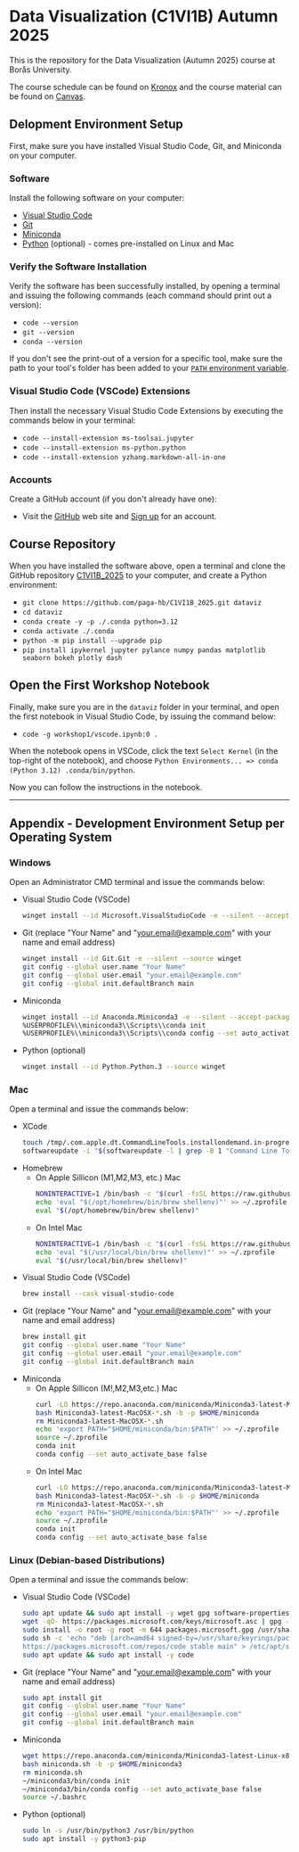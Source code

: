 # Data Visualization (C1VI1B) Autumn 2025

This is the repository for the Data Visualization (Autumn 2025) course at Borås University.

The course schedule can be found on [Kronox](https://schema.hb.se/setup/jsp/Schema.jsp?startDatum=2025-09-01&intervallTyp=a&intervallAntal=1&sprak=SV&sokMedAND=true&forklaringar=true&resurser=k.C1VI1B-20252-I22H5-) and the course material can be found on [Canvas](https://hb.instructure.com/courses/10009).

## Delopment Environment Setup

First, make sure you have installed Visual Studio Code, Git, and Miniconda on your computer.

### Software

Install the following software on your computer:

- [Visual Studio Code](https://code.visualstudio.com)
- [Git](https://git-scm.com/downloads)
- [Miniconda](https://docs.anaconda.com/miniconda/install/#quick-command-line-install)
- [Python](https://www.python.org) (optional) - comes pre-installed on Linux and Mac

### Verify the Software Installation

Verify the software has been successfully installed, by opening a terminal and issuing the following commands (each command should print out a version):

- `code --version`
- `git --version`
- `conda --version`

If you don't see the print-out of a version for a specific tool, make sure the path to your tool's folder has been added to your [`PATH` environment variable](https://gist.github.com/nex3/c395b2f8fd4b02068be37c961301caa7).

### Visual Studio Code (VSCode) Extensions

Then install the necessary Visual Studio Code Extensions by executing the commands below in your terminal:

- `code --install-extension ms-toolsai.jupyter`
- `code --install-extension ms-python.python`
- `code --install-extension yzhang.markdown-all-in-one`

### Accounts

Create a GitHub account (if you don't already have one):

- Visit the [GitHub](https://github.com) web site and [Sign up](https://github.com/signup) for an account.

## Course Repository

When you have installed the software above, open a terminal and clone the GitHub repository [C1VI1B_2025](https://github.com/paga-hb/C1VI1B_2025) to your computer, and create a Python environment:

- `git clone https://github.com/paga-hb/C1VI1B_2025.git dataviz`
- `cd dataviz`
- `conda create -y -p ./.conda python=3.12`
- `conda activate ./.conda`
- `python -m pip install --upgrade pip`
- `pip install ipykernel jupyter pylance numpy pandas matplotlib seaborn bokeh plotly dash`

## Open the First Workshop Notebook

Finally, make sure you are in the `dataviz` folder in your terminal, and open the first notebook in Visual Studio Code, by issuing the command below:

- `code -g workshop1/vscode.ipynb:0 .`

When the notebook opens in VSCode, click the text `Select Kernel` (in the top-right of the notebook), and choose `Python Environments... => conda (Python 3.12) .conda/bin/python`.

Now you can follow the instructions in the notebook.

---

## Appendix - Development Environment Setup per Operating System

### Windows
Open an Administrator CMD terminal and issue the commands below:
- Visual Studio Code (VSCode)
  ```bash
  winget install --id Microsoft.VisualStudioCode -e --silent --accept-package-agreements --accept-source-agreements
  ```
- Git (replace "Your Name" and "your.email@example.com" with your name and email address)
  ```bash
  winget install --id Git.Git -e --silent --source winget
  git config --global user.name "Your Name"
  git config --global user.email "your.email@example.com"
  git config --global init.defaultBranch main
  ```
- Miniconda
  ```bash
  winget install --id Anaconda.Miniconda3 -e --silent --accept-package-agreements –accept-source-agreements
  %USERPROFILE%\\miniconda3\\Scripts\\conda init
  %USERPROFILE%\\miniconda3\\Scripts\\conda config --set auto_activate_base false
  ```
- Python (optional)
  ```bash
  winget install --id Python.Python.3 --source winget
  ```
### Mac
Open a terminal and issue the commands below:
- XCode
  ```bash
  touch /tmp/.com.apple.dt.CommandLineTools.installondemand.in-progress
  softwareupdate -i "$(softwareupdate -l | grep -B 1 "Command Line Tools" | awk -F"*" '/^ *\*/ {print $2}' | sed -e 's/^ *//' | tail -n1)"
  ```
- Homebrew
  - On Apple Sillicon (M1,M2,M3, etc.) Mac
    ```bash
    NONINTERACTIVE=1 /bin/bash -c "$(curl -fsSL https://raw.githubusercontent.com/Homebrew/install/HEAD/install.sh)"
    echo 'eval "$(/opt/homebrew/bin/brew shellenv)"' >> ~/.zprofile
    eval "$(/opt/homebrew/bin/brew shellenv)"
    ```
  - On Intel Mac
    ```bash
    NONINTERACTIVE=1 /bin/bash -c "$(curl -fsSL https://raw.githubusercontent.com/Homebrew/install/HEAD/install.sh)"
    echo 'eval "$(/usr/local/bin/brew shellenv)"' >> ~/.zprofile
    eval "$(/usr/local/bin/brew shellenv)"
    ```
- Visual Studio Code (VSCode)
  ```bash
  brew install --cask visual-studio-code
  ```
- Git (replace "Your Name" and "your.email@example.com" with your name and email address)
  ```bash
  brew install git
  git config --global user.name "Your Name"
  git config --global user.email "your.email@example.com"
  git config --global init.defaultBranch main
  ```
- Miniconda
  - On Apple Sillicon (M!,M2,M3,etc.) Mac
    ```bash
    curl -LO https://repo.anaconda.com/miniconda/Miniconda3-latest-MacOSX-arm64.sh
    bash Miniconda3-latest-MacOSX-*.sh -b -p $HOME/miniconda
    rm Miniconda3-latest-MacOSX-*.sh
    echo 'export PATH="$HOME/miniconda/bin:$PATH"' >> ~/.zprofile
    source ~/.zprofile
    conda init
    conda config --set auto_activate_base false
    ```
  - On Intel Mac
    ```bash
    curl -LO https://repo.anaconda.com/miniconda/Miniconda3-latest-MacOSX-x86_64.sh
    bash Miniconda3-latest-MacOSX-*.sh -b -p $HOME/miniconda
    rm Miniconda3-latest-MacOSX-*.sh
    echo 'export PATH="$HOME/miniconda/bin:$PATH"' >> ~/.zprofile
    source ~/.zprofile
    conda init
    conda config --set auto_activate_base false
    ```
### Linux (Debian-based Distributions)
Open a terminal and issue the commands below:
- Visual Studio Code (VSCode)
  ```bash
  sudo apt update && sudo apt install -y wget gpg software-properties-common apt-transport-https
  wget -qO- https://packages.microsoft.com/keys/microsoft.asc | gpg --dearmor > packages.microsoft.gpg
  sudo install -o root -g root -m 644 packages.microsoft.gpg /usr/share/keyrings/
  sudo sh -c 'echo "deb [arch=amd64 signed-by=/usr/share/keyrings/packages.microsoft.gpg] \
  https://packages.microsoft.com/repos/code stable main" > /etc/apt/sources.list.d/vscode.list'
  sudo apt update && sudo apt install -y code
  ```
- Git (replace "Your Name" and "your.email@example.com" with your name and email address)
  ```bash
  sudo apt install git
  git config --global user.name "Your Name"
  git config --global user.email "your.email@example.com"
  git config --global init.defaultBranch main
  ```
- Miniconda
  ```bash
  wget https://repo.anaconda.com/miniconda/Miniconda3-latest-Linux-x86_64.sh -O miniconda.sh
  bash miniconda.sh -b -p $HOME/miniconda3
  rm miniconda.sh
  ~/miniconda3/bin/conda init
  ~/miniconda3/bin/conda config --set auto_activate_base false
  source ~/.bashrc
  ```
- Python (optional)
  ```bash
  sudo ln -s /usr/bin/python3 /usr/bin/python
  sudo apt install -y python3-pip
  ```
